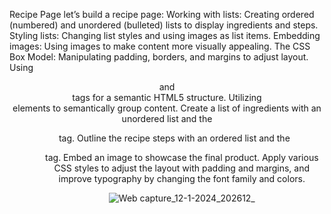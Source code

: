 
Recipe Page
let’s build a recipe page:
Working with lists: Creating ordered (numbered) and unordered (bulleted) lists to display ingredients and steps.
Styling lists: Changing list styles and using images as list items.
Embedding images: Using images to make content more visually appealing.
The CSS Box Model: Manipulating padding, borders, and margins to adjust layout.
Using <header> and <footer> tags for a semantic HTML5 structure.
Utilizing <section> elements to semantically group content.
Create a list of ingredients with an unordered list and the <ul> tag.
Outline the recipe steps with an ordered list and the <ol> tag.
Embed an image to showcase the final product.
Apply various CSS styles to adjust the layout with padding and margins, and improve typography by changing the font family and colors. 





![Web capture_12-1-2024_202612_](https://github.com/samik1234/test123/assets/82882143/e602298b-e8f9-4be1-a736-a5b8d020aab3)







































